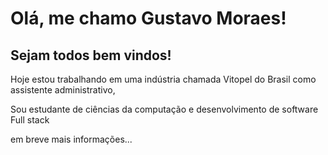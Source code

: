 # Olá, me chamo Gustavo Moraes!
## Sejam todos bem vindos!

Hoje estou trabalhando em uma indústria chamada Vitopel do Brasil como assistente administrativo,

Sou estudante de ciências da computação e desenvolvimento de software Full stack

em breve mais informações... 

